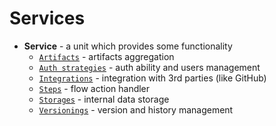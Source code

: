 # Services

* **Service** - a unit which provides some functionality
  * [`Artifacts`](artifacts.md) - artifacts aggregation
  * [`Auth strategies`](auth-strategies.md) - auth ability and users management
  * [`Integrations`](integrations.md) - integration with 3rd parties (like GitHub)
  * [`Steps`](steps.md) - flow action handler
  * [`Storages`](storages.md) - internal data storage
  * [`Versionings`](versionings.md) - version and history management
